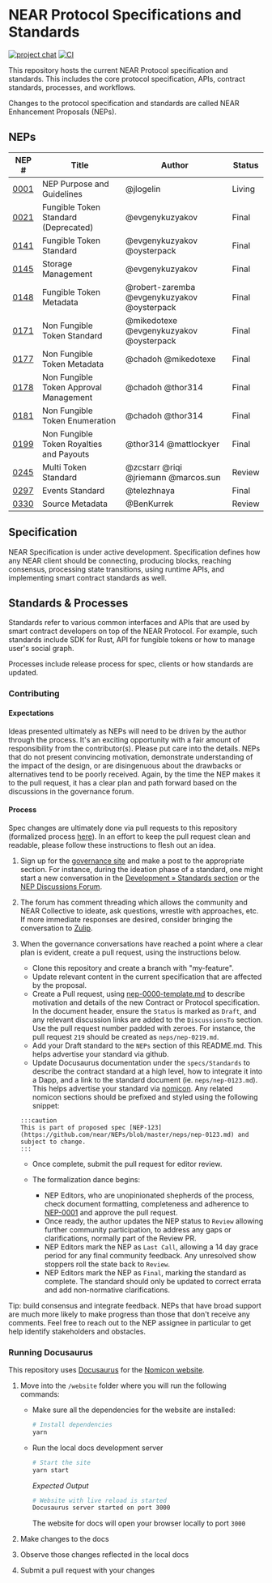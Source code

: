 # NEAR Protocol Specifications and Standards

[![project chat](https://img.shields.io/badge/zulip-join_chat-brightgreen.svg)](https://near.zulipchat.com/#narrow/stream/320497-nep-standards)
[![CI](https://github.com/near/NEPs/actions/workflows/build.yml/badge.svg)](https://github.com/near/NEPs/actions/workflows/build.yml)

This repository hosts the current NEAR Protocol specification and standards.
This includes the core protocol specification, APIs, contract standards, processes, and workflows.

Changes to the protocol specification and standards are called NEAR Enhancement Proposals (NEPs).

## NEPs

|NEP #   | Title  | Author  | Status  |
|---|---|---|---|
|[0001](https://github.com/near/NEPs/blob/master/neps/nep-0001.md)   | NEP Purpose and Guidelines  | @jlogelin  | Living  |
|[0021](https://github.com/near/NEPs/blob/master/neps/nep-0021.md)   | Fungible Token Standard (Deprecated) | @evgenykuzyakov | Final |
|[0141](https://github.com/near/NEPs/blob/master/neps/nep-0141.md)   | Fungible Token Standard | @evgenykuzyakov @oysterpack | Final |
|[0145](https://github.com/near/NEPs/blob/master/neps/nep-0145.md)   | Storage Management | @evgenykuzyakov | Final |
|[0148](https://github.com/near/NEPs/blob/master/neps/nep-0148.md)   | Fungible Token Metadata | @robert-zaremba @evgenykuzyakov @oysterpack | Final |
|[0171](https://github.com/near/NEPs/blob/master/neps/nep-0171.md)   | Non Fungible Token Standard | @mikedotexe @evgenykuzyakov @oysterpack | Final |
|[0177](https://github.com/near/NEPs/blob/master/neps/nep-0177.md)   | Non Fungible Token Metadata | @chadoh @mikedotexe | Final |
|[0178](https://github.com/near/NEPs/blob/master/neps/nep-0178.md)   | Non Fungible Token Approval Management | @chadoh @thor314 | Final |
|[0181](https://github.com/near/NEPs/blob/master/neps/nep-0181.md)   | Non Fungible Token Enumeration | @chadoh @thor314 | Final |
|[0199](https://github.com/near/NEPs/blob/master/neps/nep-0199.md)   | Non Fungible Token Royalties and Payouts | @thor314 @mattlockyer | Final |
|[0245](https://github.com/near/NEPs/blob/master/neps/nep-0245.md)   | Multi Token Standard | @zcstarr @riqi @jriemann @marcos.sun | Review |
|[0297](https://github.com/near/NEPs/blob/master/neps/nep-0297.md)   | Events Standard | @telezhnaya | Final |
|[0330](https://github.com/near/NEPs/blob/master/neps/nep-0330.md)   | Source Metadata | @BenKurrek | Review |



## Specification

NEAR Specification is under active development.
Specification defines how any NEAR client should be connecting, producing blocks, reaching consensus, processing state transitions, using runtime APIs, and implementing smart contract standards as well.

## Standards & Processes

Standards refer to various common interfaces and APIs that are used by smart contract developers on top of the NEAR Protocol.
For example, such standards include SDK for Rust, API for fungible tokens or how to manage user's social graph.

Processes include release process for spec, clients or how standards are updated.

### Contributing

#### Expectations

Ideas presented ultimately as NEPs will need to be driven by the author through the process. It's an exciting opportunity with a fair amount of responsibility from the contributor(s). Please put care into the details. NEPs that do not present convincing motivation, demonstrate understanding of the impact of the design, or are disingenuous about the drawbacks or alternatives tend to be poorly received. Again, by the time the NEP makes it to the pull request, it has a clear plan and path forward based on the discussions in the governance forum.

#### Process

Spec changes are ultimately done via pull requests to this repository (formalized process [here](neps/nep-0001.md)). In an effort to keep the pull request clean and readable, please follow these instructions to flesh out an idea.

1. Sign up for the [governance site](https://gov.near.org/) and make a post to the appropriate section. For instance, during the ideation phase of a standard, one might start a new conversation in the [Development » Standards section](https://gov.near.org/c/dev/standards/29) or the [NEP Discussions Forum](https://github.com/near/NEPs/discussions).
2. The forum has comment threading which allows the community and NEAR Collective to ideate, ask questions, wrestle with approaches, etc. If more immediate responses are desired, consider bringing the conversation to [Zulip](https://near.zulipchat.com/#narrow/stream/320497-nep-standards).
3. When the governance conversations have reached a point where a clear plan is evident, create a pull request, using the instructions below.

   * Clone this repository and create a branch with "my-feature".
   * Update relevant content in the current specification that are affected by the proposal.
   * Create a Pull request, using [nep-0000-template.md](nep-0000-template.md) to describe motivation and details of the new Contract or Protocol specification. In the document header, ensure the `Status` is marked as `Draft`, and any relevant discussion links are added to the `DiscussionsTo` section.
   Use the pull request number padded with zeroes. For instance, the pull request `219` should be created as `neps/nep-0219.md`.
   * Add your Draft standard to the `NEPs` section of this README.md. This helps advertise your standard via github.
   * Update Docusaurus documentation under the `specs/Standards` to describe the contract standard at a high level, how to integrate it into a Dapp, and a link to the standard document (ie. `neps/nep-0123.md`). This helps advertise your standard via [nomicon](https://nomicon.io/). Any related nomicon sections should be prefixed and styled using the following snippet:

    ```
    :::caution
    This is part of proposed spec [NEP-123](https://github.com/near/NEPs/blob/master/neps/nep-0123.md) and subject to change.
    :::
    ```

   * Once complete, submit the pull request for editor review.
  
   * The formalization dance begins:
     * NEP Editors, who are unopinionated shepherds of the process, check document formatting, completeness and adherence to [NEP-0001](neps/nep-0001.md) and approve the pull request.
     * Once ready, the author updates the NEP status to `Review` allowing further community participation, to address any gaps or clarifications, normally part of the Review PR.
     * NEP Editors mark the NEP as `Last Call`, allowing a 14 day grace period for any final community feedback. Any unresolved show stoppers roll the state back to `Review`.
     * NEP Editors mark the NEP as `Final`, marking the standard as complete. The standard should only be updated to correct errata and add non-normative clarifications.

Tip: build consensus and integrate feedback. NEPs that have broad support are much more likely to make progress than those that don't receive any comments. Feel free to reach out to the NEP assignee in particular to get help identify stakeholders and obstacles.

### Running Docusaurus

This repository uses [Docusaurus](https://docusaurus.io/) for the [Nomicon website](https://nomicon.io).

1. Move into the `/website` folder where you will run the following commands:

   - Make sure all the dependencies for the website are installed:

     ```sh
     # Install dependencies
     yarn
     ```

   - Run the local docs development server

      ```sh
      # Start the site
      yarn start
      ```

      _Expected Output_

      ```sh
      # Website with live reload is started
      Docusaurus server started on port 3000
      ```

      The website for docs will open your browser locally to port `3000`

2. Make changes to the docs

3. Observe those changes reflected in the local docs

4. Submit a pull request with your changes
